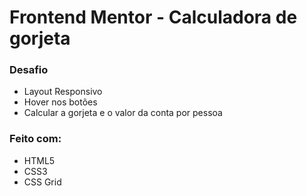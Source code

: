 # Frontend Mentor - Calculadora de gorjeta

### Desafio

- Layout Responsivo
- Hover nos botões
- Calcular a gorjeta e o valor da conta por pessoa

### Feito com:

- HTML5
- CSS3
- CSS Grid


